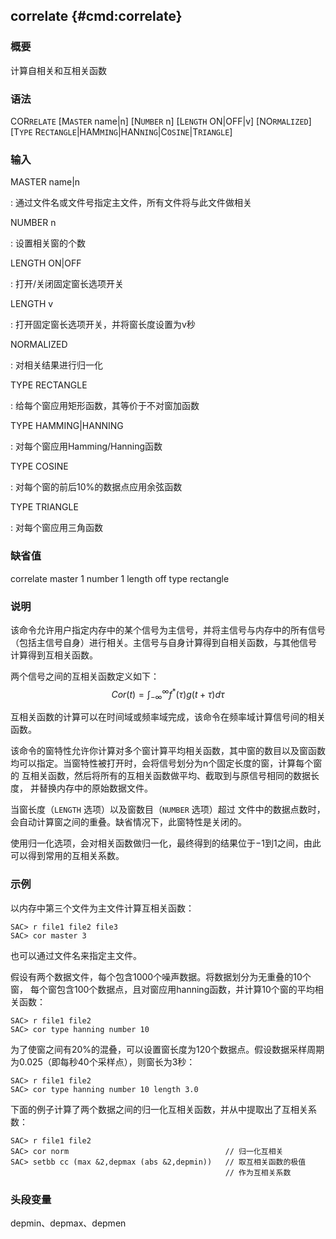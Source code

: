 ## correlate {#cmd:correlate}

### 概要

计算自相关和互相关函数

### 语法

COR`RELATE` \[M`ASTER` name|n\] \[N`UMBER` n\] \[L`ENGTH` ON|OFF|v\]
\[NO`RMALIZED`\] \[T`YPE`
R`ECTANGLE`|HAM`MING`|HAN`NING`|C`OSINE`|T`RIANGLE`\]

### 输入

MASTER name|n

:   通过文件名或文件号指定主文件，所有文件将与此文件做相关

NUMBER n

:   设置相关窗的个数

LENGTH ON|OFF

:   打开/关闭固定窗长选项开关

LENGTH v

:   打开固定窗长选项开关，并将窗长度设置为v秒

NORMALIZED

:   对相关结果进行归一化

TYPE RECTANGLE

:   给每个窗应用矩形函数，其等价于不对窗加函数

TYPE HAMMING|HANNING

:   对每个窗应用Hamming/Hanning函数

TYPE COSINE

:   对每个窗的前后10%的数据点应用余弦函数

TYPE TRIANGLE

:   对每个窗应用三角函数

### 缺省值

correlate master 1 number 1 length off type rectangle

### 说明

该命令允许用户指定内存中的某个信号为主信号，并将主信号与内存中的所有信号
（包括主信号自身）进行相关。主信号与自身计算得到自相关函数，与其他信号
计算得到互相关函数。

两个信号之间的互相关函数定义如下：
$$Cor(t) = \int_{-\infty} ^\infty f^*(\tau)g(t+\tau)d\tau$$

互相关函数的计算可以在时间域或频率域完成，该命令在频率域计算信号间的相关
函数。

该命令的窗特性允许你计算对多个窗计算平均相关函数，其中窗的数目以及窗函数
均可以指定。当窗特性被打开时，会将信号划分为n个固定长度的窗，计算每个窗的
互相关函数，然后将所有的互相关函数做平均、截取到与原信号相同的数据长度，
并替换内存中的原始数据文件。

当窗长度（`LENGTH` 选项）以及窗数目（`NUMBER` 选项）超过
文件中的数据点数时，会自动计算窗之间的重叠。缺省情况下，此窗特性是关闭的。

使用归一化选项，会对相关函数做归一化，最终得到的结果位于$-1$到$1$之间，由此
可以得到常用的互相关系数。

### 示例

以内存中第三个文件为主文件计算互相关函数：

``` {.bash}
SAC> r file1 file2 file3
SAC> cor master 3
```

也可以通过文件名来指定主文件。

假设有两个数据文件，每个包含1000个噪声数据。将数据划分为无重叠的10个窗，
每个窗包含100个数据点，且对窗应用hanning函数，并计算10个窗的平均相关函数：

``` {.bash}
SAC> r file1 file2
SAC> cor type hanning number 10
```

为了使窗之间有20%的混叠，可以设置窗长度为120个数据点。假设数据采样周期
为0.025（即每秒40个采样点），则窗长为3秒：

``` {.bash}
SAC> r file1 file2
SAC> cor type hanning number 10 length 3.0
```

下面的例子计算了两个数据之间的归一化互相关函数，并从中提取出了互相关系数：

``` {.bash}
SAC> r file1 file2
SAC> cor norm                                   // 归一化互相关
SAC> setbb cc (max &2,depmax (abs &2,depmin))   // 取互相关函数的极值
                                                // 作为互相关系数
```

### 头段变量

depmin、depmax、depmen
